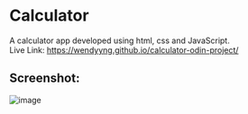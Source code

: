 # Calculator
A calculator app developed using html, css and JavaScript. </br>
Live Link: https://wendyyng.github.io/calculator-odin-project/

## Screenshot: 

![image](https://user-images.githubusercontent.com/71687298/191097977-f38484bc-f47f-4edd-8bcd-0fd52c0c2ffc.png)
